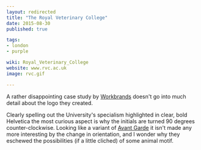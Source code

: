 ```yaml
---
layout: redirected
title: "The Royal Veterinary College"
date: 2015-08-30
published: true

tags:
- london
- purple

wiki: Royal_Veterinary_College
website: www.rvc.ac.uk
image: rvc.gif

---
```


A rather disappointing case study by [Workbrands](http://www.workbrands.co.uk/case-study/royal-veterinary-college/) doesn't go into much detail about the logo they created.

Clearly spelling out the University's specialism highlighted in clear, bold Helvetica the most curious aspect is why the initials are turned 90 degrees counter-clockwise. Looking like a variant of [Avant Garde](http://www.myfonts.com/fonts/adobe/itc-avant-garde-gothic/) it isn't made any more interesting by the change in orientation, and I wonder why they eschewed the possibilities (if a little cliched) of some animal motif.
